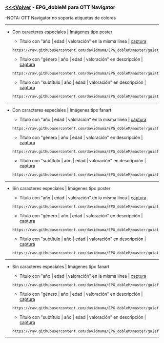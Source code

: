 ### [<<<Volver](https://github.com/davidmuma/EPG_dobleM) - EPG_dobleM para OTT Navigator
-NOTA: OTT Navigator no soporta etiquetas de colores
***
- Con caracteres especiales | Imágenes tipo poster


  - Título con "año | edad | valoración" en la misma linea | [captura](https://raw.githubusercontent.com/davidmuma/Canales_dobleM/master/Varios/EPG/OTT.jpg)
  ```
  https://raw.githubusercontent.com/davidmuma/EPG_dobleM/master/guiatv_sincolor.xml.gz
  ```
  - Título con "género | año | edad | valoración" en descripción | [captura](https://raw.githubusercontent.com/davidmuma/Canales_dobleM/master/Varios/EPG/OTT1.jpg)
  ```
  https://raw.githubusercontent.com/davidmuma/EPG_dobleM/master/guiatv_sincolor1.xml.gz
  ```
  - Título con "subtítulo | año | edad | valoración" en descripción | [captura](https://raw.githubusercontent.com/davidmuma/Canales_dobleM/master/Varios/EPG/OTT4.jpg)
  ```
  https://raw.githubusercontent.com/davidmuma/EPG_dobleM/master/guiatv_sincolor0.xml.gz
  ```
***
- Con caracteres especiales | Imágenes tipo fanart


  - Título con "año | edad | valoración" en la misma linea | [captura](https://raw.githubusercontent.com/davidmuma/Canales_dobleM/master/Varios/EPG/OTT.jpg)
  ```
  https://raw.githubusercontent.com/davidmuma/EPG_dobleM/master/guiafanart_sincolor.xml.gz
  ```
  - Título con "género | año | edad | valoración" en descripción | [captura](https://raw.githubusercontent.com/davidmuma/Canales_dobleM/master/Varios/EPG/OTT1.jpg)
  ```
  https://raw.githubusercontent.com/davidmuma/EPG_dobleM/master/guiafanart_sincolor1.xml.gz
  ```
  - Título con "subtítulo | año | edad | valoración" en descripción | [captura](https://raw.githubusercontent.com/davidmuma/Canales_dobleM/master/Varios/EPG/OTT4.jpg)
  ```
  https://raw.githubusercontent.com/davidmuma/EPG_dobleM/master/guiafanart_sincolor0.xml.gz
  ```
***
- Sin caracteres especiales | Imágenes tipo poster


  - Título con "año | edad | valoración" en la misma linea | [captura](https://raw.githubusercontent.com/davidmuma/Canales_dobleM/master/Varios/EPG/OTT2.jpg)
  ```
  https://raw.githubusercontent.com/davidmuma/EPG_dobleM/master/guiatv_sincolor2.xml.gz
  ```
  - Título con "género | año | edad | valoración" en descripción | [captura](https://raw.githubusercontent.com/davidmuma/Canales_dobleM/master/Varios/EPG/OTT3.jpg)
  ```
  https://raw.githubusercontent.com/davidmuma/EPG_dobleM/master/guiatv_sincolor3.xml.gz
  ```
  - Título con "subtítulo | año | edad | valoración" en descripción | [captura](https://raw.githubusercontent.com/davidmuma/Canales_dobleM/master/Varios/EPG/OTT5.jpg)
  ```
  https://raw.githubusercontent.com/davidmuma/EPG_dobleM/master/guiatv_sincolor4.xml.gz
  ```
***
- Sin caracteres especiales | Imágenes tipo fanart


  - Título con "año | edad | valoración" en la misma linea | [captura](https://raw.githubusercontent.com/davidmuma/Canales_dobleM/master/Varios/EPG/OTT2.jpg)
  ```
  https://raw.githubusercontent.com/davidmuma/EPG_dobleM/master/guiafanart_sincolor2.xml.gz
  ```
  - Título con "género | año | edad | valoración" en descripción | [captura](https://raw.githubusercontent.com/davidmuma/Canales_dobleM/master/Varios/EPG/OTT3.jpg)
  ```
  https://raw.githubusercontent.com/davidmuma/EPG_dobleM/master/guiafanart_sincolor3.xml.gz
  ```
  - Título con "subtítulo | año | edad | valoración" en descripción | [captura](https://raw.githubusercontent.com/davidmuma/Canales_dobleM/master/Varios/EPG/OTT5.jpg)
  ```
  https://raw.githubusercontent.com/davidmuma/EPG_dobleM/master/guiafanart_sincolor4.xml.gz
  ```
***